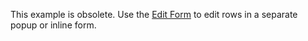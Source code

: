 This example is obsolete. Use the [Edit Form](https://documentation.devexpress.com/WindowsForms/753/Controls-and-Libraries/Data-Grid/Data-Editing-and-Validation/Modify-and-Validate-Cell-Values#edit_form) to edit rows in a separate popup or inline form.